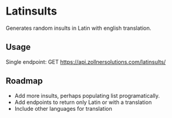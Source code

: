 # Latinsults
Generates random insults in Latin with english translation.

## Usage
Single endpoint: GET https://api.zollnersolutions.com/latinsults/

## Roadmap
- Add more insults, perhaps populating list programatically.
- Add endpoints to return only Latin or with a translation
- Include other languages for translation
